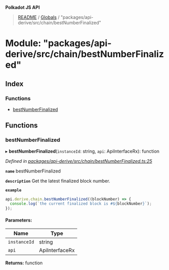 **Polkadot JS API**

> [README](../README.md) / [Globals](../globals.md) / "packages/api-derive/src/chain/bestNumberFinalized"

# Module: "packages/api-derive/src/chain/bestNumberFinalized"

## Index

### Functions

* [bestNumberFinalized](_packages_api_derive_src_chain_bestnumberfinalized_.md#bestnumberfinalized)

## Functions

### bestNumberFinalized

▸ **bestNumberFinalized**(`instanceId`: string, `api`: ApiInterfaceRx): function

*Defined in [packages/api-derive/src/chain/bestNumberFinalized.ts:25](https://github.com/polkadot-js/api/blob/c6bc664f8/packages/api-derive/src/chain/bestNumberFinalized.ts#L25)*

**`name`** bestNumberFinalized

**`description`** Get the latest finalized block number.

**`example`** 
<BR>

```javascript
api.derive.chain.bestNumberFinalized((blockNumber) => {
  console.log(`the current finalized block is #${blockNumber}`);
});
```

#### Parameters:

Name | Type |
------ | ------ |
`instanceId` | string |
`api` | ApiInterfaceRx |

**Returns:** function
